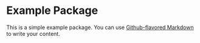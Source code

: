 # Example Package

This is a simple example package. You can use
[Github-flavored Markdown](https://guides.github.com/cxyboy/hellotestxlc/)
to write your content.